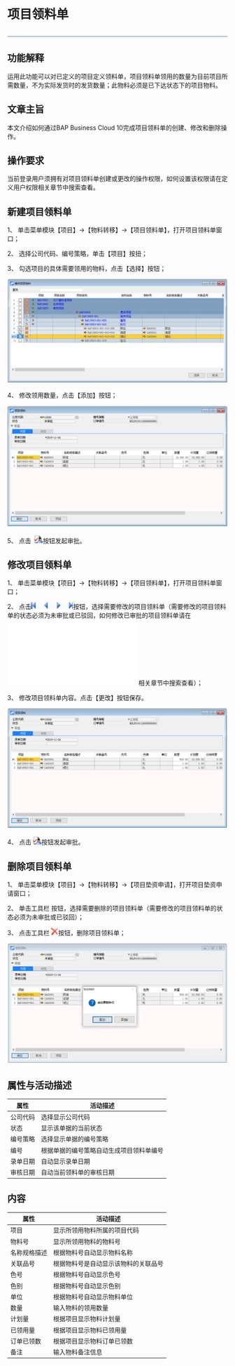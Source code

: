 # 项目领料单

![](工具栏图片/标题.png)

## 功能解释

运用此功能可以对已定义的项目定义领料单，项目领料单领用的数量为目前项目所需数量，不为实际发货时的发货数量；此物料必须是已下达状态下的项目物料。

## 文章主旨

本文介绍如何通过BAP Business Cloud 10完成项目领料单的创建、修改和删除操作。

## 操作要求

当前登录用户须拥有对项目领料单创建或更改的操作权限，如何设置该权限请在定义用户权限相关章节中搜索查看。

## 新建项目领料单

1、 单击菜单模块【项目】->【物料转移】->【项目领料单】，打开项目领料单窗口；

2、 选择公司代码、编号策略，单击【项目】按扭；

3、 勾选项目的具体需要领用的物料，点击【选择】按钮；

![](图片/项目领料单1.png)

4、 修改领用数量，点击【添加】按钮；

![](图片/项目领料单2.png)

5、 点击 ![](工具栏图片/审批.png)按钮发起审批。

## 修改项目领料单

1、 单击菜单模块【项目】->【物料转移】->【项目领料单】，打开项目领料单窗口；

2、 点击![](工具栏图片/浏览单据.png)按钮，选择需要修改的项目领料单（需要修改的项目领料单的状态必须为未审批或已驳回，如何修改已审批的项目领料单请在![项目领料单变更单](项目领料单变更单.md)相关章节中搜索查看）；

3、 修改项目领料单内容。点击【更改】按钮保存。

![](图片/项目领料单3.png)

4、 点击![](工具栏图片/审批.png)按钮发起审批。

## 删除项目领料单

1、 单击菜单模块【项目】->【物料转移】->【项目垫资申请】，打开项目垫资申请窗口；

2、 单击工具栏  按钮，选择需要删除的项目领料单（需要修改的项目领料单的状态必须为未审批或已驳回）；

3、 点击工具栏![](工具栏图片/删除.png)按钮，删除项目领料单；

![](图片/项目领料单4.png)

## 属性与活动描述

| **属性** | **活动描述**                             |
| -------- | ---------------------------------------- |
| 公司代码 | 选择显示公司代码                         |
| 状态     | 显示该单据的当前状态                     |
| 编号策略 | 选择显示单据的编号策略                   |
| 编号     | 根据单据的编号策略自动生成项目领料单编号 |
| 录单日期 | 自动显示录单日期                         |
| 审核日期 | 自动当前领料单的审核日期                 |

## 内容

| **属性**     | **活动描述**                         |
| ------------ | ------------------------------------ |
| 项目         | 显示所领用物料所属的项目代码         |
| 物料号       | 显示所领用物料的物料号               |
| 名称规格描述 | 根据物料号自动显示物料名称           |
| 关联品号     | 根据物料号是自动显示该物料的关联品号 |
| 色号         | 根据物料号自动显示色号               |
| 色别         | 根据物料号自动显示色别               |
| 单位         | 根据物料号自动显示物料单位           |
| 数量         | 输入物料的领用数量                   |
| 计划量       | 根据项目显示物料计划量               |
| 已领用量     | 根据项目显示物料已领用量             |
| 订单已领数   | 根据项目显示物料订单已领数           |
| 备注         | 输入物料备注信息                     |

 
